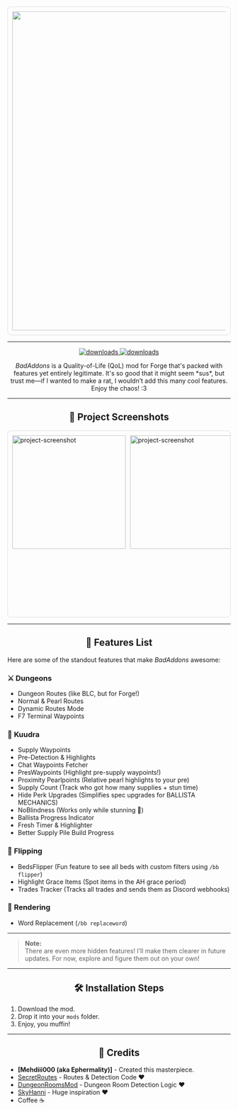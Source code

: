 <div style="display: flex; overflow-x: auto; gap: 10px; padding: 10px; border: 1px solid #ddd; border-radius: 8px;">
  <img src="https://cdn.discordapp.com/attachments/1066690788622356580/1309999265988218890/badaddons_logo.png?ex=67439f63&is=67424de3&hm=8d8824960ff2902df6d45a99d3763bb6b0512f38827fab79dc8e66ca636e7f52&" width="720">
</div>

***
<p align="center">
  <a href="https://github.com/mehdii000/BadAddons/releases" target="_blank">
    <img alt="downloads" src="https://img.shields.io/github/v/release/mehdii000/BadAddons?color=4166f5&style=flat-square" />
  </a>
  <a href="https://github.com/mehdii000/BadAddons/releases" target="_blank">
    <img alt="downloads" src="https://img.shields.io/github/downloads/mehdii000/BadAddons/total?color=4166f5&style=flat-square" />
  </a>
</p>

<p align="center" id="description"><em>BadAddons</em> is a Quality-of-Life (QoL) mod for Forge that's packed with features yet entirely legitimate. It's so good that it might seem *sus*, but trust me—if I wanted to make a rat, I wouldn’t add this many cool features. Enjoy the chaos! :3</p>

---

<h2 align="center">📸 Project Screenshots</h2>

<div style="display: flex; overflow-x: auto; gap: 10px; padding: 10px; border: 1px solid #ddd; border-radius: 8px;">
  <img src="https://cdn.discordapp.com/attachments/1289199463658950851/1290277934489276426/image.png?ex=66fbe077&amp;is=66fa8ef7&amp;hm=26ac89cd7f1b606583d5796fb9d638170e0be7b33f7cb7e89c5f6bb2d9ba6938&amp;" alt="project-screenshot" width="256" height="256">
  <img src="https://cdn.discordapp.com/attachments/1289199463658950851/1290270464878444586/image.png?ex=66fbd982&amp;is=66fa8802&amp;hm=a93eb4c59096da0987eaa3b3a1bbcccc4bbed9b03ac5837f1c1d73ad8cc20087&amp;" alt="project-screenshot" width="256" height="256">
  <img src="https://cdn.discordapp.com/attachments/1289199463658950851/1290269886462955530/image.png?ex=66fbd8f8&amp;is=66fa8778&amp;hm=dda7b90cbe62b45ef9cadb726f72e02774ad83a6104c71005d04328733e59faa&amp;" alt="project-screenshot" width="600" height="400">
</div>

---

<h2 align="center">🧐 Features List</h2>

<p>Here are some of the standout features that make <em>BadAddons</em> awesome:</p>

### ⚔️ **Dungeons**
- Dungeon Routes (like BLC, but for Forge!)
- Normal & Pearl Routes  
- Dynamic Routes Mode  
- F7 Terminal Waypoints  

### 🌋 **Kuudra**
- Supply Waypoints  
- Pre-Detection & Highlights  
- Chat Waypoints Fetcher  
- PresWaypoints (Highlight pre-supply waypoints!)  
- Proximity Pearlpoints (Relative pearl highlights to your pre)  
- Supply Count (Track who got how many supplies + stun time)  
- Hide Perk Upgrades (Simplifies spec upgrades for BALLISTA MECHANICS)  
- NoBlindness (Works only while stunning 👀)  
- Ballista Progress Indicator  
- Fresh Timer & Highlighter  
- Better Supply Pile Build Progress  

### 💸 **Flipping**
- BedsFlipper (Fun feature to see all beds with custom filters using `/bb flipper`)  
- Highlight Grace Items (Spot items in the AH grace period)  
- Trades Tracker (Tracks all trades and sends them as Discord webhooks)  

### 🔎 **Rendering**
- Word Replacement (`/bb replaceword`)  

---

> **Note:**  
> There are even more hidden features! I’ll make them clearer in future updates. For now, explore and figure them out on your own!  

---

<h2 align="center">🛠️ Installation Steps</h2>

1. Download the mod.  
2. Drop it into your `mods` folder.  
3. Enjoy, you muffin!  

---

<h2 align="center">🤝 Credits</h2>

- **[Mehdiii000 (aka Ephermality)]** - Created this masterpiece.  
- [SecretRoutes](https://github.com/yourboykyle/SecretRoutes) - Routes & Detection Code ❤️  
- [DungeonRoomsMod](https://github.com/Quantizr/DungeonRoomsMod) - Dungeon Room Detection Logic ❤️  
- [SkyHanni](https://github.com/hannibal002/SkyHanni) - Huge inspiration ❤️  
- Coffee ☕  

